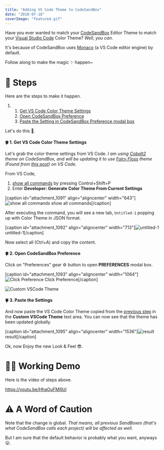 ```yaml
---
title: "Adding VS Code Theme to CodeSandBox"
date: "2018-07-18"
coverImage: "featured.gif"
---
```


Have you ever wanted to match your [CodeSandBox](https://codesandbox.io) Editor Theme to match your [Visual Studio Code](https://code.visualstudio.com/) Color Theme? _Well, you can._

It's because of CodeSandBox uses [Monaco](https://github.com/Microsoft/monaco-editor) (a VS Code editor engine) by default.

Follow along to make the magic ✨ happen~

# 👣 Steps

Here are the steps to make it happen.

1. 1. [Get VS Code Color Theme Settings](#getTheme)
    2. [Open CodeSandBox Preference](#open)
    3. [Paste the Setting in CodeSandBox Preference modal box](#paste)

Let's do this 💪.

#### 🍀 1. Get VS Code Color Theme Settings

Let's grab the color theme settings from VS Code. _I am using [Cobalt2](https://marketplace.visualstudio.com/items?itemName=wesbos.theme-cobalt2) theme on CodeSandBox, and will be updating it to use [Fairy Floss](https://marketplace.visualstudio.com/items?itemName=nopjmp.fairyfloss) theme (Found from [this post](https://dev.to/aspittel/my-visual-studio-code-setup-1emn)) on VS Code._

From VS Code,

1. [show all commands](https://code.visualstudio.com/docs/getstarted/keybindings#_navigation) by pressing Control+Shift+P
2. Enter **Developer: Generate Color Theme From Current Settings**

\[caption id="attachment\_1091" align="aligncenter" width="643"\]![show all commands](https://www.slightedgecoder.com/wp-content/uploads/2018/07/show-all-commands.gif) show all commands\[/caption\]

After executing the command, you will see a new tab, `Untitled-1` popping up with Color Theme in JSON format.

\[caption id="attachment\_1092" align="aligncenter" width="713"\]![untitled-1](https://www.slightedgecoder.com/wp-content/uploads/2018/07/untitled-1.gif) untitled-1\[/caption\]

Now select all (Ctrl+A) and copy the content.

#### 🍀 2. Open CodeSandBox Preference

Click on "Preferences" gear ⚙️ button to open **PREFERENCES** modal box.

\[caption id="attachment\_1093" align="aligncenter" width="1064"\]![Click Preference](https://www.slightedgecoder.com/wp-content/uploads/2018/07/Click-Preference.gif) Click Preference\[/caption\]

![Custom VSCode Theme](https://www.slightedgecoder.com/wp-content/uploads/2018/07/Custom-VSCode-Theme.gif)

#### 🍀 3. Paste the Settings

And now paste the VS Code Color Theme copied from the [previous step](#getTheme) in the **Custom VSCode Theme** text area. You can now see that the theme has been updated globally.

\[caption id="attachment\_1095" align="aligncenter" width="1536"\]![result](https://www.slightedgecoder.com/wp-content/uploads/2018/07/result.gif) result\[/caption\]

Ok, now Enjoy the new Look & Feel 😎.

# 👩‍🏭 Working Demo

Here is the video of steps above.

https://youtu.be/HhaOuFMl9zI

# ⚠️ A Word of Caution

Note that the change is global. _That means, all previous SandBoxes (that's what CodeSandBox calls each project) will be affected as well._

But I am sure that the default behavior is probably what you want, anyways 😛.
